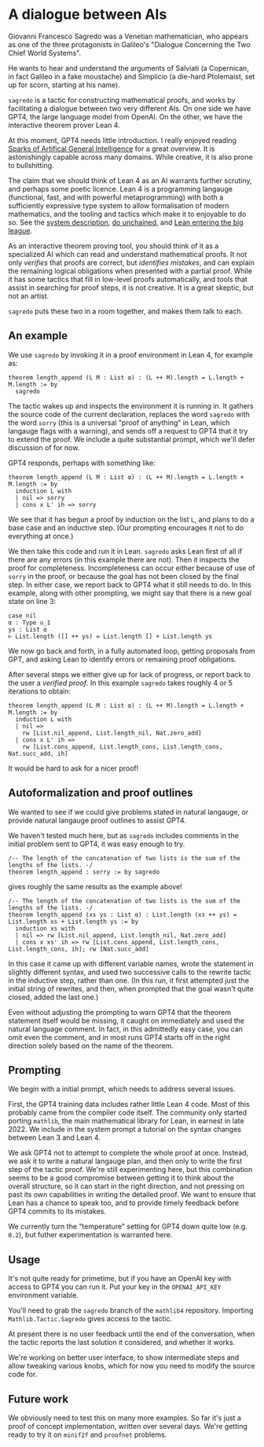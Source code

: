 # A dialogue between AIs

Giovanni Francesco Sagredo was a Venetian mathematician,
who appears as one of the three protagonists in
Galileo's "Dialogue Concerning the Two Chief World Systems".

He wants to hear and understand the arguments of
Salviati (a Copernican, in fact Galileo in a fake moustache) and
Simplicio (a die-hard Ptolemaist, set up for scorn, starting at his name).

`sagredo` is a tactic for constructing mathematical proofs,
and works by facilitating a dialogue between two very different AIs.
On one side we have GPT4, the large language model from OpenAI.
On the other, we have the interactive theorem prover Lean 4.

At this moment, GPT4 needs little introduction.
I really enjoyed reading
[Sparks of Artifical General Intelligence](https://arxiv.org/abs/2303.12712)
for a great overview. It is astonishingly capable across many domains.
While creative, it is also prone to bullshitting.

The claim that we should think of Lean 4 as an AI warrants further scrutiny,
and perhaps some poetic licence.
Lean 4 is a programming langauge (functional, fast, and with powerful metaprogramming)
with both a sufficiently expressive type system to allow formalisation of modern mathematics,
and the tooling and tactics which make it to enjoyable to do so.
See the [system description](https://leanprover.github.io/papers/lean4.pdf),
[do unchained](https://leanprover.github.io/papers/do.pdf),
and [Lean entering the big league](https://www.quantamagazine.org/lean-computer-program-confirms-peter-scholze-proof-20210728/).

As an interactive theorem proving tool, you should think of it as a specialized AI
which can read and understand mathematical proofs.
It not only *verifies* that proofs are correct, but *identifies mistakes*,
and can explain the remaining logical obligations when presented with a partial proof.
While it has some tactics that fill in low-level proofs automatically,
and tools that assist in searching for proof steps,
it is not creative. It is a great skeptic, but not an artist.

`sagredo` puts these two in a room together, and makes them talk to each.

## An example

We use `sagredo` by invoking it in a proof environment in Lean 4, for example as:

```lean
theorem length_append (L M : List α) : (L ++ M).length = L.length + M.length := by
  sagredo
```

The tactic wakes up and inspects the environment it is running in.
It gathers the source code of the current declaration,
replaces the word `sagredo` with the word `sorry`
(this is a universal "proof of anything" in Lean, which langauge flags with a warning),
and sends off a request to GPT4 that it try to extend the proof.
We include a quite substantial prompt, which we'll defer discussion of for now.

GPT4 responds, perhaps with something like:

```lean
theorem length_append (L M : List α) : (L ++ M).length = L.length + M.length := by
  induction L with
  | nil => sorry
  | cons x L' ih => sorry
```

We see that it has begun a proof by induction on the list `L`, and plans to do a base case
and an inductive step. (Our prompting encourages it not to do everything at once.)

We then take this code and run it in Lean. `sagredo` asks Lean first of all if there are any errors
(in this example there are not). Then it inspects the proof for completeness.
Incompleteness can occur either because of use of `sorry` in the proof,
or because the goal has not been closed by the final step.
In either case, we report back to GPT4 what it still needs to do.
In this example, along with other prompting, we might say that there is a new goal state on line 3:

```lean
case nil
α : Type u_1
ys : List α
⊢ List.length ([] ++ ys) = List.length [] + List.length ys
```

We now go back and forth, in a fully automated loop, getting proposals from GPT,
and asking Lean to identify errors or remaining proof obligations.

After several steps we either give up for lack of progress, or report back to the user
a *verified proof*. In this example `sagredo` takes roughly 4 or 5 iterations to obtain:

```lean
theorem length_append (L M : List α) : (L ++ M).length = L.length + M.length := by
  induction L with
  | nil =>
    rw [List.nil_append, List.length_nil, Nat.zero_add]
  | cons x L' ih =>
    rw [List.cons_append, List.length_cons, List.length_cons, Nat.succ_add, ih]
```

It would be hard to ask for a nicer proof!

## Autoformalization and proof outlines

We wanted to see if we could give problems stated in natural langauge,
or provide natural langauge proof outlines to assist GPT4.

We haven't tested much here, but as `sagredo` includes comments in the initial problem sent to GPT4,
it was easy enough to try.

```lean
/-- The length of the concatenation of two lists is the sum of the lengths of the lists. -/
theorem length_append : sorry := by sagredo
```

gives roughly the same results as the example above!

```lean
/-- The length of the concatenation of two lists is the sum of the lengths of the lists. -/
theorem length_append (xs ys : List α) : List.length (xs ++ ys) = List.length xs + List.length ys := by
  induction xs with
  | nil => rw [List.nil_append, List.length_nil, Nat.zero_add]
  | cons x xs' ih => rw [List.cons_append, List.length_cons, List.length_cons, ih]; rw [Nat.succ_add]
```

In this case it came up with different variable names,
wrote the statement in slightly different syntax,
and used two successive calls to the rewrite tactic in the inductive step, rather than one.
(In this run, it first attempted just the initial string of rewrites, and then,
when prompted that the goal wasn't quite closed, added the last one.)

Even without adjusting the prompting to warn GPT4 that the theorem statement itself
would be missing, it caught on immediately and used the natural language comment.
In fact, in this admittedly easy case, you can omit even the comment,
and in most runs GPT4 starts off in the right direction solely based on the name of the theorem.

## Prompting

We begin with a initial prompt, which needs to address several issues.

First, the GPT4 training data includes rather little Lean 4 code.
Most of this probably came from the compiler code itself.
The community only started porting `mathlib`, the main mathematical library for Lean,
in earnest in late 2022.
We include in the system prompt a tutorial on the syntax changes between Lean 3 and Lean 4.

We ask GPT4 not to attempt to complete the whole proof at once.
Instead, we ask it to write a natural langauge plan,
and then only to write the first step of the tactic proof.
We're still experimenting here,
but this combination seems to be a good compromise between
getting it to think about the overall structure, so it can start in the right direction,
and not pressing on past its own capabilities in writing the detailed proof.
We want to ensure that Lean has a chance to speak too,
and to provide timely feedback before GPT4 commits to its mistakes.

We currently turn the "temperature" setting for GPT4 down quite low (e.g. `0.2`),
but futher experimentation is warranted here.

## Usage

It's not quite ready for primetime,
but if you have an OpenAI key with access to GPT4 you can run it.
Put your key in the `OPENAI_API_KEY` environment variable.

You'll need to grab the `sagredo` branch of the `mathlib4` repository.
Importing `Mathlib.Tactic.Sagredo` gives access to the tactic.

At present there is no user feedback until the end of the conversation,
when the tactic reports the last solution it considered, and whether it works.

We're working on better user interface, to show intermediate steps
and allow tweaking various knobs, which for now you need to modify the source code for.

## Future work

We obviously need to test this on many more examples.
So far it's just a proof of concept implementation, written over several days.
We're getting ready to try it on `minif2f` and `proofnet` problems.
